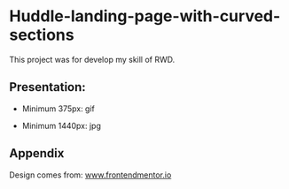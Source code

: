 # Huddle-landing-page-with-curved-sections

This project was for develop my skill of RWD.

## Presentation:

* Minimum 375px:
gif

* Minimum 1440px:
jpg

## Appendix

Design comes from: www.frontendmentor.io
